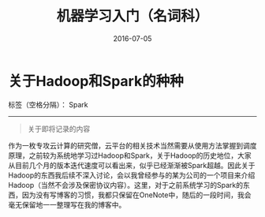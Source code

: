 ﻿---
layout: post
title: "机器学习入门（名词科）"
date: 2016-07-05 
description: "机器学习入门"
tag: 机器学习  

---     
# 关于Hadoop和Spark的种种

标签（空格分隔）： Spark

---

>关于即将记录的内容

作为一枚专攻云计算的研究僧，云平台的相关技术当然需要从使用方法掌握到调度原理，之前较为系统地学习过Hadoop和Spark，关于Hadoop的历史地位，大家从目前几个月的版本迭代速度可以看出来，似乎已经渐渐被Spark超越。因此关于Hadoop的东西我后续不深入讨论，会以我曾经参与的某为公司的一个项目来介绍Hadoop（当然不会涉及保密协议内容）。这里，对于之前系统学习的Spark的东西，因为没有写博客的习惯，我都只保留在OneNote中，随后的一段时间，我会毫无保留地一一整理写在我的博客中。





